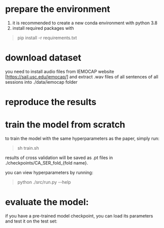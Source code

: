# prepare the environment 
1. it is recommended to create a new conda environment with python 3.8
2. install required packages with 
 > pip install -r requirements.txt
# download dataset
you need to install audio files from IEMOCAP website [https://sail.usc.edu/iemocap/] and extract .wav files of all sentences of all sessions  into ./data/iemocap folder
# reproduce the results

# train the model from scratch
to train the model with the same hyperparameters as the paper, simply run:
> sh train.sh 

results of cross validation will be saved as .pt files in ./checkpoints/CA_SER_fold_{fold name}.

you can view hyperparameters by running:
 > python ./src/run.py --help

# evaluate the model:
if you have a pre-trained model checkpoint, you can load its parameters and test it on the test set:
> 

